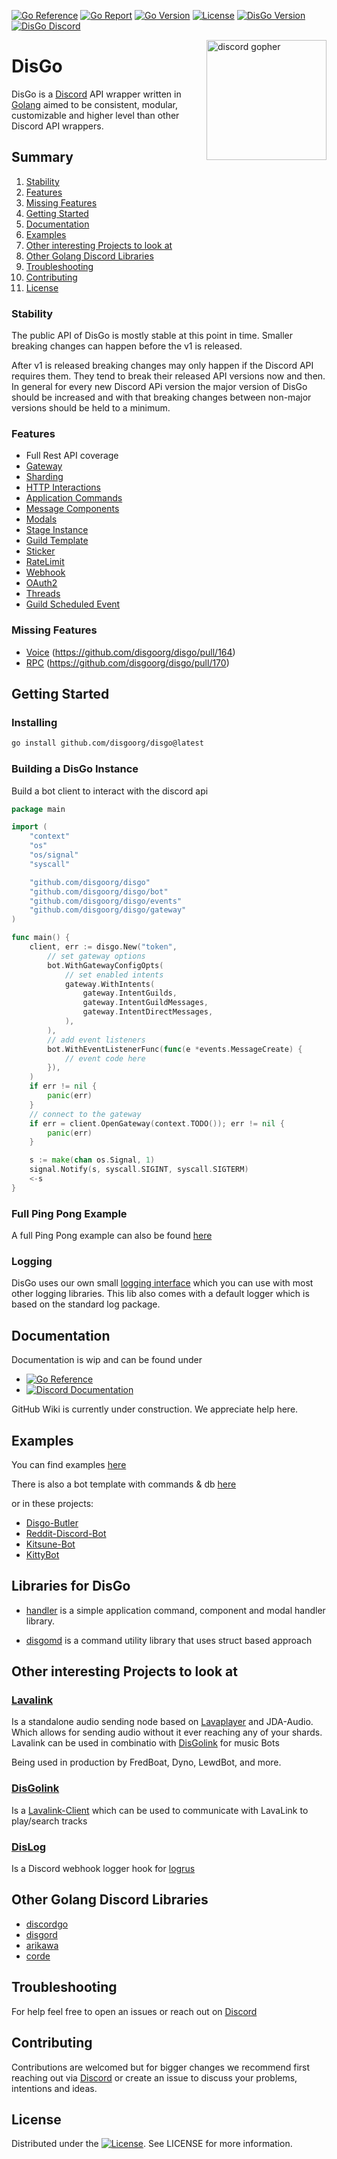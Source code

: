 [![Go Reference](https://pkg.go.dev/badge/github.com/disgoorg/disgo.svg)](https://pkg.go.dev/github.com/disgoorg/disgo)
[![Go Report](https://goreportcard.com/badge/github.com/disgoorg/disgo)](https://goreportcard.com/report/github.com/disgoorg/disgo)
[![Go Version](https://img.shields.io/github/go-mod/go-version/disgoorg/disgo)](https://golang.org/doc/devel/release.html)
[![License](https://img.shields.io/badge/License-Apache%202.0-blue.svg)](https://github.com/disgoorg/disgo/blob/master/LICENSE)
[![DisGo Version](https://img.shields.io/github/v/tag/disgoorg/disgo?label=release)](https://github.com/disgoorg/disgo/releases/latest)
[![DisGo Discord](https://discord.com/api/guilds/817327181659111454/widget.png)](https://discord.gg/TewhTfDpvW)

<img align="right" src="/.github/discord_gopher.png" width=192 alt="discord gopher">

# DisGo

DisGo is a [Discord](https://discord.com) API wrapper written in [Golang](https://golang.org/) aimed to be consistent, modular, customizable and higher level than other Discord API wrappers.

## Summary

1. [Stability](#stability)
2. [Features](#features)
3. [Missing Features](#missing-features)
4. [Getting Started](#getting-started)
5. [Documentation](#documentation)
6. [Examples](#examples)
7. [Other interesting Projects to look at](#other-interesting-projects-to-look-at)
8. [Other Golang Discord Libraries](#other-golang-discord-libraries)
9. [Troubleshooting](#troubleshooting)
10. [Contributing](#contributing)
11. [License](#license)

### Stability
The public API of DisGo is mostly stable at this point in time. Smaller breaking changes can happen before the v1 is released. 

After v1 is released breaking changes may only happen if the Discord API requires them. They tend to break their released API versions now and then. In general for every new Discord APi version the major version of DisGo should be increased and with that breaking changes between non-major versions should be held to a minimum. 

### Features

* Full Rest API coverage
* [Gateway](https://discord.com/developers/docs/topics/gateway)
* [Sharding](https://discord.com/developers/docs/topics/gateway#sharding)
* [HTTP Interactions](https://discord.com/developers/docs/interactions/slash-commands#receiving-an-interaction)
* [Application Commands](https://discord.com/developers/docs/interactions/application-commands)
* [Message Components](https://discord.com/developers/docs/interactions/message-components)
* [Modals](https://discord.com/developers/docs/interactions/receiving-and-responding#interaction-response-object-modal)
* [Stage Instance](https://discord.com/developers/docs/resources/stage-instance)
* [Guild Template](https://discord.com/developers/docs/resources/guild-template)
* [Sticker](https://discord.com/developers/docs/resources/sticker)
* [RateLimit](https://discord.com/developers/docs/topics/rate-limits)
* [Webhook](https://discord.com/developers/docs/resources/webhook)
* [OAuth2](https://discord.com/developers/docs/topics/oauth2)
* [Threads](https://discord.com/developers/docs/topics/threads)
* [Guild Scheduled Event](https://discord.com/developers/docs/resources/guild-scheduled-event)

### Missing Features

* [Voice](https://discord.com/developers/docs/topics/voice-connections) (https://github.com/disgoorg/disgo/pull/164)
* [RPC](https://discord.com/developers/docs/topics/rpc) (https://github.com/disgoorg/disgo/pull/170)

## Getting Started

### Installing

```sh
go install github.com/disgoorg/disgo@latest
```

### Building a DisGo Instance

Build a bot client to interact with the discord api
```go
package main

import (
	"context"
	"os"
	"os/signal"
	"syscall"

	"github.com/disgoorg/disgo"
	"github.com/disgoorg/disgo/bot"
	"github.com/disgoorg/disgo/events"
	"github.com/disgoorg/disgo/gateway"
)

func main() {
	client, err := disgo.New("token",
		// set gateway options
		bot.WithGatewayConfigOpts(
			// set enabled intents
			gateway.WithIntents(
				gateway.IntentGuilds,
				gateway.IntentGuildMessages,
				gateway.IntentDirectMessages,
			),
		),
		// add event listeners
		bot.WithEventListenerFunc(func(e *events.MessageCreate) {
			// event code here
		}),
	)
	if err != nil {
		panic(err)
	}
	// connect to the gateway
	if err = client.OpenGateway(context.TODO()); err != nil {
		panic(err)
	}

	s := make(chan os.Signal, 1)
	signal.Notify(s, syscall.SIGINT, syscall.SIGTERM)
	<-s
}
```

### Full Ping Pong Example

A full Ping Pong example can also be found [here](https://github.com/disgoorg/disgo/blob/development/_examples/ping_pong/example.go)

### Logging

DisGo uses our own small [logging interface](https://github.com/disgoorg/log) which you can use with most other logging libraries. This lib also comes with a default logger which is based on the standard log package.

## Documentation

Documentation is wip and can be found under

* [![Go Reference](https://pkg.go.dev/badge/github.com/disgoorg/disgo.svg)](https://pkg.go.dev/github.com/disgoorg/disgo)
* [![Discord Documentation](https://img.shields.io/badge/Discord%20Documentation-blue.svg)](https://discord.com/developers/docs)

GitHub Wiki is currently under construction. We appreciate help here.

## Examples

You can find examples [here](https://github.com/disgoorg/disgo/tree/master/_examples)

There is also a bot template with commands & db [here](https://github.com/disgoorg/bot-template)

or in these projects:

* [Disgo-Butler](https://github.com/disgoorg/disgo-butler)
* [Reddit-Discord-Bot](https://github.com/TopiSenpai/Reddit-Discord-Bot)
* [Kitsune-Bot](https://github.com/TopiSenpai/Kitsune-Bot)
* [KittyBot](https://github.com/KittyBot-Org/KittyBotGo)

## Libraries for DisGo

* [handler](https://github.com/disgoorg/handler) is a simple application command, component and modal handler library.

* [disgomd](https://github.com/eminarican/disgomd) is a command utility library that uses struct based approach


## Other interesting Projects to look at

### [Lavalink](https://github.com/freyacodes/Lavalink)

Is a standalone audio sending node based on [Lavaplayer](https://github.com/sedmelluq/lavaplayer) and JDA-Audio. Which allows for sending audio without it ever reaching any of your shards. Lavalink can be used in combinatio with [DisGolink](https://github.com/disgoorg/disgolink) for music Bots

Being used in production by FredBoat, Dyno, LewdBot, and more.

### [DisGolink](https://github.com/disgoorg/disgolink)

Is a [Lavalink-Client](https://github.com/freyacodes/Lavalink) which can be used to communicate with LavaLink to play/search tracks

### [DisLog](https://github.com/disgoorg/dislog)

Is a Discord webhook logger hook for [logrus](https://github.com/sirupsen/logrus)

## Other Golang Discord Libraries

* [discordgo](https://github.com/bwmarrin/discordgo)
* [disgord](https://github.com/andersfylling/disgord)
* [arikawa](https://github.com/diamondburned/arikawa)
* [corde](https://github.com/Karitham/corde)

## Troubleshooting

For help feel free to open an issues or reach out on [Discord](https://discord.gg/TewhTfDpvW)

## Contributing

Contributions are welcomed but for bigger changes we recommend first reaching out via [Discord](https://discord.gg/TewhTfDpvW) or create an issue to discuss your problems, intentions and ideas.

## License

Distributed under the [![License](https://img.shields.io/badge/License-Apache%202.0-blue.svg)](https://github.com/disgoorg/disgo/blob/master/LICENSE). See LICENSE for more information.
